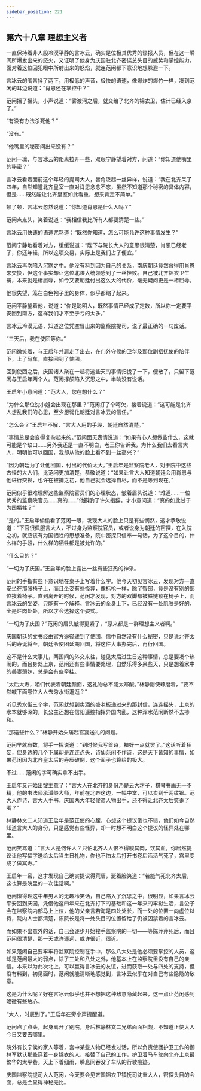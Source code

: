 ```yaml
---
sidebar_position: 221
---
```


## 第六十八章 **理想主义者**

一直保持着非人般冷漠平静的言冰云，确实是位极其优秀的谍报人员，但在这一瞬间所爆发出来的怒火，又证明了他身为庆国驻北齐密谍总头目的威势和掌控能力。面对着这位囚犯眼中所射出来的怒焰，就连范闲都下意识地想躲避一下。

言冰云的嘴唇抖了两下，用极低的声音，极快的语速，像爆炸的爆竹一样，凑到范闲的耳边说道：“肖恩还在掌控中？”

范闲摇了摇头，小声说道：“雾渡河之后，就交给了北齐的锦衣卫，估计已经入京了。”

“有没有办法杀死他？”

“没有。”

“他嘴里的秘密问出来没有？”

范闲一凛，与言冰云的距离拉开一些，双眼宁静望着对方，问道：“你知道他嘴里的秘密？”

言冰云看着面前这个年轻的提司大人，唇角泛起一丝异样，说道：“我在北齐呆了四年，自然知道北齐皇室一直对肖恩念念不忘，虽然不知道那个秘密的具体内容，但是……既然能让北齐皇室如此看重，想来肯定不简单。”

顿了顿，言冰云忽然说道：“你知道肖恩是什么人吗？”

范闲点点头，笑着说道：“我相信我比所有人都要清楚一些。”

言冰云用快速的语速咒骂道：“既然你知道，怎么可能允许这种事情发生？”

范闲宁静地看着对方，缓缓说道：“陛下与院长大人的意思很清楚，肖恩已经老了，你还年轻，所以这项交易，实际上是我们占了便宜。”

言冰云再次陷入沉默之中。他没有料到因为自己的关系，南庆朝廷竟然舍得用肖恩来交换，但这个事实却让这位北谍大统领感到了一丝挫败。自己被北齐锦衣卫生擒，本来就是樁屈辱，如今又要朝廷付出这么大的代价，毫无疑问更是一樁屈辱。

他很失望，笼在白色袍子里的身体，似乎都缩了起来。

范闲平静望着他，说道：“你是聪明人，既然事情已经成了定数，所以你一定要平安回到南方，这样我们才不至于亏的太多。”

言冰云冷漠无语，知道这位凭空冒出来的监察院提司，说了最正确的一句废话。

“三天后，我在使团等你。”

范闲微笑着，与王启年并肩走了出去，在门外守候的卫华及那位副招抚使的陪伴下，上了马车，直接回到了使团。

回到使团之后，庆国诸人聚在一起将这些天的事情归拢了一下，便散了，只留下范闲与王启年两个人。范闲撑颌陷入沉思之中，半晌没有说话。

王启年小意问道：“范大人，您在想什么？”

“为什么那位沈小姐会出现在那里？”范闲打了个呵欠，接着说道：“这可能是北齐人想乱我们的心思，至少想弱化朝廷对言冰云的信任。”

“怎么会？”王启年不解，“言大人用的手段，朝廷自然清楚。”

“事情总是会变得复杂起来的。”范闲面无表情说道：“如果有心人想做些什么，这就可能是个缺口……另外我还是一直不明白，老王你告诉我，为什么我们去看言大人，明明他可以回国，我却从他的脸上看不到一丝高兴？”

“因为朝廷为了让他回国，付出的代价太大。”王启年是监察院老人，对于院中这些古怪的大人们，比范闲更加清楚，恭敬说道：“如果让言大人知道朝廷会用肖恩与他进行交换，也许在被捕之初，他自己就会选择自尽，而不是等到现在。”

范闲似乎很难理解这些监察院官员们的心理状态，皱着眉头说道：“难道……一位优秀的监察院官员……真的……”他斟酌了许久措辞，才小意问道：“真的如此甘于为国牺牲？”

“是的。”王启年偷偷看了范闲一眼，发现大人的脸上只是有些惘然，这才恭敬说道：“下官很佩服言大人，不过身为监察院官员，或者说身为朝廷的密探，在入院之初，就应该有为国牺牲的思想准备，院中密探只信奉一句话，为了这个目的，什么样的手段，什么样的牺牲都是被允许的。”

“什么目的？”

“一切为了庆国。”王启年的脸上露出一丝有些狂热的神采。

范闲的手指有些下意识地在桌子上写着什么字。他今天初见言冰云，发现对方一直安坐在那张椅子上，而且坐姿有些怪异，像标枪一样，除了臀部，竟是没有别的部位挨着椅子。直到离开的时候，范闲才发现，对方的双脚都被铁链锁在椅子上，而言冰云的坐姿，只能有一个解释。言冰云的全身上下，已经没有一处肌肤是好的，全是烂肉处处，所以才会选择这个姿式。

“一切为了庆国？”范闲的眉头皱得更紧了，“原来都是一群理想主义者啊。”

庆国朝廷的文书经由官方途径递到了使团，信中自然没有什么秘密，只是说北齐太后的寿诞将至，朝廷令使团延期回国，将这件大事办完后，再行回国。

这不是什么大事儿，两国间的外交来往，碰见太后过生日这种事情，总是要凑个热闹的。而且身处上京，范闲还有些事情要处理，自然乐得多呆些天，只是想着家中的美妻弱妹，总是会有些牵挂。

“太后大寿，咱们代表着朝廷颜面，这礼物总不能太寒酸。”林静副使琢磨着，“要不然喊下面哪位大人去秀水街逛逛？”

听见秀水街三个字，范闲就想到卖酒的盛老板递过来的那封信，连连摇头，上京的水本就够深的，长公主还想在信阳遥控指挥异国内乱，这种浑水范闲断然不去掺和。

“那送些什么？”林静开始头痛起宫宴送礼的问题。

范闲早就有数，将手一挥说道：“到时候我写首诗，裱好一点就罢了。”这话听着狂妄，但身边的几个下属却是连连点头，诗仙范闲不作诗，这是天下皆知的事情，如果范闲因为北齐皇太后的寿辰破例，这个面子也算给的极大。

不过……范闲的字可确实拿不出手。

王启年又开始出馊主意了：“言大人在北齐的身份乃是云大才子，棋琴书画无一不精，他的书法师承潘龄大师，年前在北齐这边，一幅中堂，可以卖到千两纹银。范大人作诗，言大人手书，庆国两大年轻俊彦人物出手，还不得让北齐太后笑歪了嘴？”

林静林文二人知道王启年是范正使的心腹，心想这个提议倒也不错，他们如今自然知道言大人的身份，只是感觉有些怪异，却一时想不明白这个提议的怪异处在哪里。

范闲笑骂道：“言大人是何许人？只怕北齐人人恨不得啖其肉，饮其血，你居然提议让他写幅字送给太后当生日礼物，你也不怕太后打开书卷后活活气死了，宫里变成了做冥寿。”

王启年一窘，这才发现自己确实提议得荒唐，涎着脸笑道：“若能气死北齐太后，这也算是院里的一次佳话啊。”

范闲懒得理这中年男人的无趣冷笑话，自己陷入了沉思之中，很明显，如果言冰云平安回到庆国，凭借他这四年来在北齐打下的基础和这一年来的牢狱生活，言公子会在监察院内部马上上位，他的父亲言若海是四处处长，而一处的位置一向虚位以待，院内人士都清楚，陈院长是将一处头目的位置留给了仍被囚禁着的言冰云。

而如果不出意外的话，自己会逐步开始接手监察院的一切——等陈萍萍死后，而且范闲很清楚，那一天或许遥远，或许很近，很近。

如果范闲自己要牢牢将监察院控制在手中，那么八大处是他必须要掌控的人员，这却是范闲最大的弱点，除了三处和八处之外，他基本上在监察院里没有自己的亲信。本来以为此次北上，可以赢得言冰云的友谊，进而获取一处与四处的支持，但没有料到，初见面时，范闲就能清晰地感觉到，言冰云似乎在对自己有些隐隐的敌意。

这是为什么呢？好在言冰云似乎也并不想把这种敌意隐藏起来，这一点让范闲感到略微有些放心。

“大人，时辰到了。”王启年在旁小声提醒道。

范闲点了点头，起身离开了别院，身后林静林文二兄弟面面相觑，不知道正使大人今日又要去哪里。

院外有长宁侯的家人等着，宫中某些人物已经发过话，所以负责使团护卫工作的御林军默认那些穿着一身锦衣的人，接替了自己的工作，护卫着马车驶向北齐上京最繁华的太平巷。天上下着细雨，瞬息间吞没了车队的行驶痕迹。

庆国监察院提司大人范闲，今天要会见齐国锦衣卫镇抚司沈重大人，密探头目的会面，总是会显得神秘无比。

